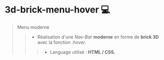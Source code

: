 # 3d-brick-menu-hover :computer:


> Menu moderne
>
>> - Réalisation d'une *Nav-Bar* **moderne** en forme de **brick 3D** avec la fonction *:hover.*
>>> - Language utilisé : **HTML / CSS.** 
